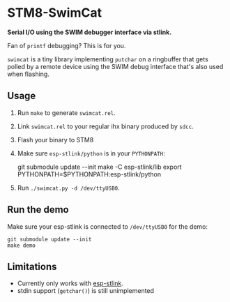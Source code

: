 # STM8-SwimCat

**Serial I/O using the SWIM debugger interface via stlink.**

Fan of `printf` debugging? This is for you.

`swimcat` is a tiny library implementing `putchar` on a ringbuffer that gets
polled by a remote device using the SWIM debug interface that's also used
when flashing.

## Usage

1. Run `make` to generate `swimcat.rel`.
2. Link `swimcat.rel` to your regular ihx binary produced by `sdcc`.
3. Flash your binary to STM8
4. Make sure `esp-stlink/python` is in your `PYTHONPATH`:

    git submodule update --init
    make -C esp-stlink/lib
    export PYTHONPATH=$PYTHONPATH:esp-stlink/python

5. Run `./swimcat.py -d /dev/ttyUSB0`.

## Run the demo

Make sure your esp-stlink is connected to `/dev/ttyUSB0` for the demo:

    git submodule update --init
    make demo

## Limitations

* Currently only works with [esp-stlink](https://github.com/rumpeltux/esp-stlink).
* stdin support (`getchar()`) is still unimplemented
